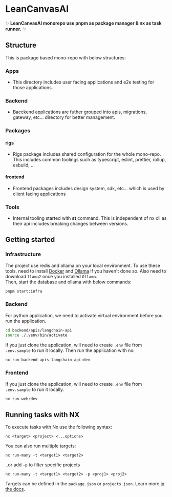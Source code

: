 # LeanCanvasAI

✨ **LeanCanvasAI monorepo use pnpm as package manager & nx as task runner.** ✨


## Structure
This is package based mono-repo with below structures:

### Apps
- This directory includes user facing applications and e2e testing for those applications.  

### Backend
- Bacckend applications are futher grouped into apis, migrations, gateway, etc... directory for better management.  

### Packages

#### rigs
- Rigs package includes shared configuration for the whole mono-repo. This includes common toolings such as typescript, eslint, prettier, rollup, esbuild, ...  

#### frontend
- Frontend packages includes design system, sdk, etc... which is used by client facing applications   

### Tools
- Internal tooling started with **st** command. This is independent of nx cli as their api includes breaking changes between versions.  

## Getting started

### Infrastructure
The project use redis and ollama on your local environment. To use these tools, need to install [Docker](https://docs.docker.com/engine/install/) and [Ollama](https://github.com/ollama/ollama) if you haven't done so. Also need to download `llama2` once you installed `Ollama`.  
Then, start the database and ollama with below commands:  

``` sh
pnpm start:infra
```

### Backend
For python application, we need to activate virtual environment before you run the application.  

``` sh
cd backend/apis/langchain-api
source ./.venv/bin/activate
```


If you just clone the application, will need to create `.env` file from `.env.sample` to run it locally. Then run the application with nx:  

``` sh
nx run backend-apis-langchain-api:dev
```

### Frontend
If you just clone the application, will need to create `.env` file from `.env.sample` to run it locally.  

``` sh
nx run web:dev
```

## Running tasks with NX

To execute tasks with Nx use the following syntax:

```
nx <target> <project> <...options>
```

You can also run multiple targets:

```
nx run-many -t <target1> <target2>
```

..or add `-p` to filter specific projects

```
nx run-many -t <target1> <target2> -p <proj1> <proj2>
```

Targets can be defined in the `package.json` or `projects.json`. Learn more [in the docs](https://nx.dev/features/run-tasks).

